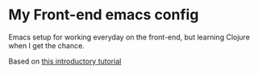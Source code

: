 # My Front-end emacs config

Emacs setup for working everyday on the front-end, but learning Clojure when I get the chance.

Based on [this introductory tutorial](http://www.braveclojure.com/basic-emacs/)